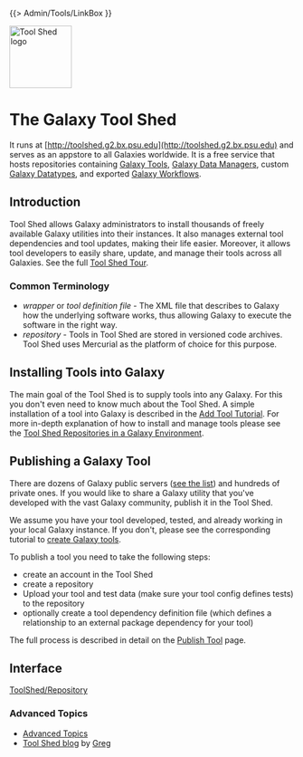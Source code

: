 {{> Admin/Tools/LinkBox }}
<div class='right'> <a href='/src/ToolShed/index.md'><img src="/src/images/Logos/ToolShed.jpg" alt="Tool Shed logo" height="110px" /></a> 
</div>

# The Galaxy Tool Shed

It runs at [http://toolshed.g2.bx.psu.edu](http://toolshed.g2.bx.psu.edu) and serves as an appstore to all Galaxies worldwide. It is a free service that hosts repositories containing [Galaxy Tools](/src/Admin/Tools/index.md), [Galaxy Data Managers](/src/Admin/Tools/DataManagers/index.md), custom [Galaxy Datatypes](/src/Admin/Datatypes/index.md), and exported [Galaxy Workflows](/src/Learn/AdvancedWorkflow/index.md).

## Introduction

Tool Shed allows Galaxy administrators to install thousands of freely available Galaxy utilities into their instances. It also manages external tool dependencies and tool updates, making their life easier. Moreover, it allows tool developers to easily share, update, and manage their tools across all Galaxies. See the full [Tool Shed Tour](/src/ToolShed/Tour/index.md).

### Common Terminology

* *wrapper* or *tool definition file* - The XML file that describes to Galaxy how the underlying software works, thus allowing Galaxy to execute the software in the right way.
* *repository* - Tools in Tool Shed are stored in versioned code archives. Tool Shed uses Mercurial as the platform of choice for this purpose.

## Installing Tools into Galaxy

The main goal of the Tool Shed is to supply tools into any Galaxy. For this you don't even need to know much about the Tool Shed. A simple installation of a tool into Galaxy is described in the [Add Tool Tutorial](/src/Admin/Tools/AddToolFromToolShedTutorial/index.md). For more in-depth explanation of how to install and manage tools please see the 
[Tool Shed Repositories in a Galaxy Environment](/src/InstallingRepositories/index.md).

## Publishing a Galaxy Tool

There are dozens of Galaxy public servers ([see the list](/src/PublicGalaxyServers/index.md)) and hundreds of private ones. If you would like to share a Galaxy utility that you've developed with the vast Galaxy community, publish it in the Tool Shed.

We assume you have your tool developed, tested, and already working in your local Galaxy instance. If you don't, please see the corresponding tutorial to [create Galaxy tools](/src/Admin/Tools/AddToolTutorial/index.md).

To publish a tool you need to take the following steps:
* create an account in the Tool Shed
* create a repository
* Upload your tool and test data (make sure your tool config defines tests) to the repository
* optionally create a tool dependency definition file (which defines a relationship to an external package dependency for your tool)

The full process is described in detail on the [Publish Tool](/src/ToolShed/PublishTool/index.md) page.

## Interface

[ToolShed/Repository](/src/ToolShed/Repository/index.md)
### Advanced Topics

* [Advanced Topics](/src/ToolShedAdvancedTopics/index.md)
* [Tool Shed blog](http://gregvonkuster.org) by [Greg](/src/greg_vonkuster/index.md)

